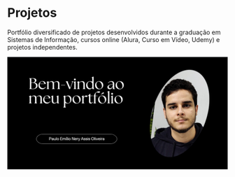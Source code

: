 # Projetos
 Portfólio diversificado de projetos desenvolvidos durante a graduação em Sistemas de Informação, cursos online (Alura, Curso em Vídeo, Udemy) e projetos independentes.

![](https://github.com/paulo-emilio/Projetos/blob/main/imagem_2023-07-24_201543129.png#vitrinedev)
